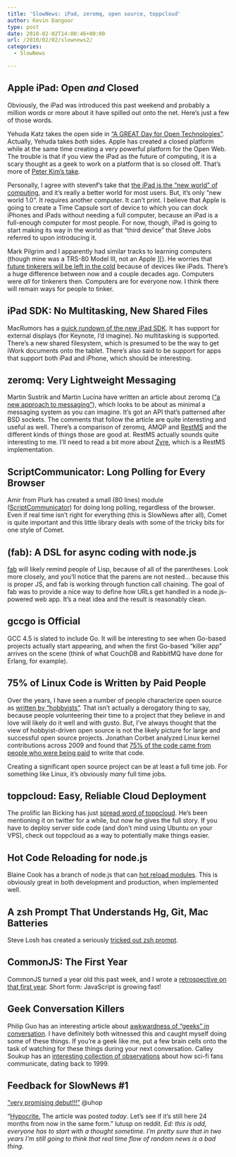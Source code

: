 ```yaml
---
title: 'SlowNews: iPad, zeromq, open source, toppcloud'
author: Kevin Dangoor
type: post
date: 2010-02-02T14:00:46+00:00
url: /2010/02/02/slownews2/
categories:
  - SlowNews

---
```

## Apple iPad: Open _and_ Closed

Obviously, the iPad was introduced this past weekend and probably a million words or more about it have spilled out onto the net. Here&#8217;s just a few of those words.

Yehuda Katz takes the open side in [&#8220;A GREAT Day for Open Technologies&#8221;][1]. Actually, Yehuda takes _both_ sides. Apple has created a closed platform while at the same time creating a very powerful platform for the Open Web. The trouble is that if you view the iPad as the future of computing, it is a scary thought as a geek to work on a platform that is so closed off. That&#8217;s more of [Peter Kim&#8217;s take][2].

Personally, I agree with stevenf&#8217;s take that [the iPad is the &#8220;new world&#8221; of computing][3], and it&#8217;s really a better world for most users. But, it&#8217;s only &#8220;new world 1.0&#8221;. It requires another computer. It can&#8217;t print. I believe that Apple is going to create a Time Capsule sort of device to which you can dock iPhones and iPads without needing a full computer, because an iPad is a full-enough computer for most people. For now, though, iPad is going to start making its way in the world as that &#8220;third device&#8221; that Steve Jobs referred to upon introducing it.

Mark Pilgrim and I apparently had similar tracks to learning computers (though mine was a TRS-80 Model III, not an Apple ][). He worries that [future tinkerers will be left in the cold][4] because of devices like iPads. There&#8217;s a huge difference between now and a couple decades ago. Computers were _all_ for tinkerers then. Computers are for everyone now. I think there will remain ways for people to tinker.

## iPad SDK: No Multitasking, New Shared Files

MacRumors has a [quick rundown of the new iPad SDK][5]. It has support for external displays (for Keynote, I&#8217;d imagine). No multitasking is supported. There&#8217;s a new shared filesystem, which is presumed to be the way to get iWork documents onto the tablet. There&#8217;s also said to be support for apps that support both iPad and iPhone, which should be interesting.

## zeromq: Very Lightweight Messaging

Martin Sustrik and Martin Lucina have written an article about zeromq ([&#8220;a new approach to messaging&#8221;][6]), which looks to be about as minimal a messaging system as you can imagine. It&#8217;s got an API that&#8217;s patterned after BSD sockets. The comments that follow the article are quite interesting and useful as well. There&#8217;s a comparison of zeromq, AMQP and [RestMS][7] and the different kinds of things those are good at. RestMS actually sounds quite interesting to me. I&#8217;ll need to read a bit more about [Zyre][8], which is a RestMS implementation.

## ScriptCommunicator: Long Polling for Every Browser

Amir from Plurk has created a small (80 lines) module ([ScriptCommunicator][9]) for doing long polling, regardless of the browser. Even if real time isn&#8217;t right for everything (this is SlowNews after all), Comet is quite important and this little library deals with some of the tricky bits for one style of Comet.

## (fab): A DSL for async coding with node.js

[fab][10] will likely remind people of Lisp, because of all of the parentheses. Look more closely, and you&#8217;ll notice that the parens are not nested&#8230; because this is proper JS, and fab is working through function call chaining. The goal of fab was to provide a nice way to define how URLs get handled in a node.js-powered web app. It&#8217;s a neat idea and the result is reasonably clean.

## gccgo is Official

GCC 4.5 is slated to include Go. It will be interesting to see when Go-based projects actually start appearing, and when the first Go-based &#8220;killer app&#8221; arrives on the scene (think of what CouchDB and RabbitMQ have done for Erlang, for example).

## 75% of Linux Code is Written by Paid People

Over the years, I have seen a number of people characterize open source as [written by &#8220;hobbyists&#8221;][11]. That isn&#8217;t actually a derogatory thing to say, because people volunteering their time to a project that they believe in and love will likely do it well and with gusto. But, I&#8217;ve always thought that the view of hobbyist-driven open source is not the likely picture for large and successful open source projects. Jonathan Corbet analyzed Linux kernel contributions across 2009 and found that [75% of the code came from people who were being paid][12] to write that code.

Creating a significant open source project can be at least a full time job. For something like Linux, it&#8217;s obviously _many_ full time jobs.

## toppcloud: Easy, Reliable Cloud Deployment

The prolific Ian Bicking has just [spread word of toppcloud][13]. He&#8217;s been mentioning it on twitter for a while, but now he gives the full story. If you have to deploy server side code (and don&#8217;t mind using Ubuntu on your VPS), check out toppcloud as a way to potentially make things easier.

## Hot Code Reloading for node.js

Blaine Cook has a branch of node.js that can [hot reload modules][14]. This is obviously great in both development and production, when implemented well.

## A zsh Prompt That Understands Hg, Git, Mac Batteries

Steve Losh has created a seriously [tricked out zsh prompt][15].

## CommonJS: The First Year

CommonJS turned a year old this past week, and I wrote a [retrospective on that first year][16]. Short form: JavaScript is growing fast!

## Geek Conversation Killers

Philip Guo has an interesting article about [awkwardness of &#8220;geeks&#8221; in conversation][17]. I have definitely both witnessed this and caught myself doing some of these things. If you&#8217;re a geek like me, put a few brain cells onto the task of watching for these things during your next conversation. Calley Soukup has an [interesting collection of observations][18] about how sci-fi fans communicate, dating back to 1999.

## Feedback for SlowNews #1

[&#8220;very promising debut!!!&#8221;][19] @uhop

&#8220;[Hypocrite.][20] The article was posted _today_. Let&#8217;s see if it&#8217;s still here 24 months from now in the same form.&#8221; lutusp on reddit. _Ed: this is odd, everyone has to start with a thought sometime. I&#8217;m pretty sure that in two years I&#8217;m still going to think that real time flow of random news is a bad thing._

 [1]: http://yehudakatz.com/2010/01/27/the-irony-of-the-ipad-a-great-day-for-open-technologies/
 [2]: http://createdigitalmusic.com/2010/01/27/how-a-great-product-can-be-bad-news-apple-ipad-and-the-closed-mac/
 [3]: http://stevenf.tumblr.com/post/359224392/i-need-to-talk-to-you-about-computers-ive-been
 [4]: http://diveintomark.org/archives/2010/01/29/tinkerers-sunset
 [5]: http://www.macrumors.com/2010/01/27/ipad-sdk-3-2-details-external-display-file-sharing-system-no-multitasking/
 [6]: http://lwn.net/Articles/370307/
 [7]: http://www.restms.org/
 [8]: http://www.zyre.com/
 [9]: http://amix.dk/blog/post/19489
 [10]: http://www.fabjs.org/
 [11]: http://www.h-online.com/open/features/Hams-hackers-hobbyists-and-model-railways-746601.html
 [12]: http://apcmag.com/linux-now-75-corporate.htm
 [13]: http://blog.ianbicking.org/2010/01/29/new-way-to-deploy-web-apps/
 [14]: http://romeda.org/blog/2010/01/hot-code-loading-in-nodejs.html
 [15]: http://stevelosh.com/blog/2010/02/my-extravagant-zsh-prompt/
 [16]: http://www.blueskyonmars.com/2010/01/29/commonjs-the-first-year/
 [17]: http://www.stanford.edu/~pgbovine/geek-behaviors.htm
 [18]: http://groups.google.com/group/rec.arts.sf.fandom/msg/1e5a957c26a3ce37?hl=en&pli=1
 [19]: http://twitter.com/uhop/status/8247358173
 [20]: http://www.reddit.com/r/programming/comments/aujkd/slownews_the_move_toward_realtime_everything_is/